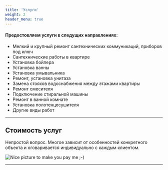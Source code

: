 ```yaml
---
title: 'Услуги'
weight: 2
header_menu: true
---
```

#### Предостовляем услуги в следущих направлениях:

*    Мелкий и крупный ремонт сантехнических коммуникаций, приборов под ключ
*    Сантехнические работы в квартире
*    Установка бойлера
*    Установка ванны
*    Установка умывальника
*    Ремонт, установка унитаза
*    Замена стояков водоснабжения между этажами квартиры
*    Ремонт смесителя
*    Подключение стиральной машины   
*    Ремонт в ванной комнате
*    Установка полотенцесушителя
*    Другие виды работ



---

## Стоимость услуг

Непростой вопрос. Многое зависит от особенностей конкретного объекта и оговаривается индивидуально с каждым клиентом. 

![Nice picture to make you pay me ;-)](images/selective-focus-photography-of-pasta-with-tomato-and-basil-1279330.jpg)



---

